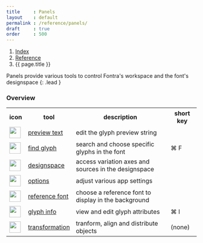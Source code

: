 ```yaml
---
title     : Panels
layout    : default
permalink : /reference/panels/
draft     : true
order     : 500
---
```


<nav aria-label="breadcrumb">
  <ol class="breadcrumb small">
    <li class="breadcrumb-item"><a href="{{ site.url }}">Index</a></li>
    <li class="breadcrumb-item"><a href="../../reference">Reference</a></li>
    <li class="breadcrumb-item active" aria-current="page">{{ page.title }}</li>
  </ol>
</nav>

Panels provide various tools to control Fontra's workspace and the font's designspace
{: .lead }

### Overview

<table class="table table-hover mb-4">
<tr>
<th>icon</th>
<th>tool</th>
<th>description</th>
<th>short key</th>
</tr>
<tr>
<td><img height="30" src="{{ site.url }}/images/icons/texttool.svg"></td>
<td><a href='preview-text'>preview text</a></td>
<td>edit the glyph preview string</td>
<td></td>
</tr>
<tr>
<td><img height="30" src="{{ site.url }}/images/icons/magnifyingglass.svg"></td>
<td><a href='find-glyph'>find glyph</a></td>
<td>search and choose specific glyphs in the font</td>
<td>⌘ F</td>
</tr>
<tr>
<td><img height="30" src="{{ site.url }}/images/icons/sliders.svg"></td>
<td><a href='designspace'>designspace</a></td>
<td>access variation axes and sources in the designspace</td>
<td></td>
</tr>
<tr>
<td><img height="30" src="{{ site.url }}/images/icons/gear.svg"></td>
<td><a href='options'>options</a></td>
<td>adjust various app settings</td>
<td></td>
</tr>
<tr>
<td><img height="30" src="{{ site.url }}/images/icons/reference.svg"></td>
<td><a href='reference-font'>reference font</a></td>
<td>choose a reference font to display in the background</td>
<td></td>
</tr>
<tr>
<td><img height="30" src="{{ site.url }}/images/icons/info.svg"></td>
<td><a href='glyph-info'>glyph info</a></td>
<td>view and edit glyph attributes</td>
<td>⌘ I</td>
</tr>
<tr>
<td><img height="30" src="{{ site.url }}/images/icons/shape.svg"></td>
<td><a href='transformations'>transformation</a></td>
<td>tranform, align and distribute objects</td>
<td>(none)</td>
</tr>
</table>
